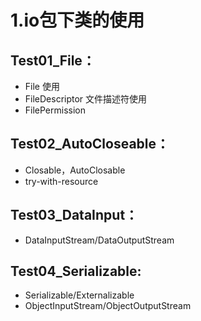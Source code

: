 # 1.io包下类的使用
## Test01_File：
- File 使用
- FileDescriptor 文件描述符使用
- FilePermission
## Test02_AutoCloseable：
- Closable，AutoClosable
- try-with-resource
## Test03_DataInput：
- DataInputStream/DataOutputStream
## Test04_Serializable:
- Serializable/Externalizable
- ObjectInputStream/ObjectOutputStream


